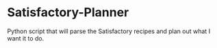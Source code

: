 # Satisfactory-Planner
Python script that will parse the Satisfactory recipes and plan out what I want it to do.
